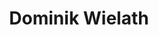 ---
title: "Dominik Wielath"
first_name: Dominik
last_name: Wielath
role: PhD Student
organizations:
  - name: Universitat Pompeu Fabra
user_groups:
  - Grad Students
---
